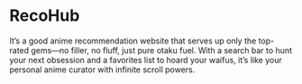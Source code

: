 # RecoHub
It’s a good anime recommendation website that serves up only the top-rated gems—no filler, no fluff, just pure otaku fuel. With a search bar to hunt your next obsession and a favorites list to hoard your waifus, it’s like your personal anime curator with infinite scroll powers.
